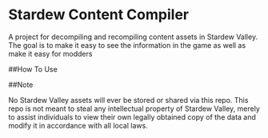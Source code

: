 # Stardew Content CompilerA project for decompiling and recompiling content assets in Stardew Valley. The goal is to make it easy to see the information in the game as well as make it easy for modders##How To Use##NoteNo Stardew Valley assets will ever be stored or shared via this repo. This repo is not meant to steal any intellectual property of Stardew Valley, merely to assist individuals to view their own legally obtained copy of the data and modify it in accordance with all local laws.
